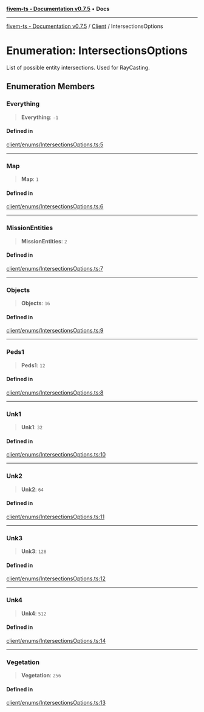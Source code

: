 [**fivem-ts - Documentation v0.7.5**](../../../README.md) • **Docs**

***

[fivem-ts - Documentation v0.7.5](../../../README.md) / [Client](../README.md) / IntersectionsOptions

# Enumeration: IntersectionsOptions

List of possible entity intersections. Used for RayCasting.

## Enumeration Members

### Everything

> **Everything**: `-1`

#### Defined in

[client/enums/IntersectionsOptions.ts:5](https://github.com/Purpose-Dev/fivem-ts/blob/main/src/client/enums/IntersectionsOptions.ts#L5)

***

### Map

> **Map**: `1`

#### Defined in

[client/enums/IntersectionsOptions.ts:6](https://github.com/Purpose-Dev/fivem-ts/blob/main/src/client/enums/IntersectionsOptions.ts#L6)

***

### MissionEntities

> **MissionEntities**: `2`

#### Defined in

[client/enums/IntersectionsOptions.ts:7](https://github.com/Purpose-Dev/fivem-ts/blob/main/src/client/enums/IntersectionsOptions.ts#L7)

***

### Objects

> **Objects**: `16`

#### Defined in

[client/enums/IntersectionsOptions.ts:9](https://github.com/Purpose-Dev/fivem-ts/blob/main/src/client/enums/IntersectionsOptions.ts#L9)

***

### Peds1

> **Peds1**: `12`

#### Defined in

[client/enums/IntersectionsOptions.ts:8](https://github.com/Purpose-Dev/fivem-ts/blob/main/src/client/enums/IntersectionsOptions.ts#L8)

***

### Unk1

> **Unk1**: `32`

#### Defined in

[client/enums/IntersectionsOptions.ts:10](https://github.com/Purpose-Dev/fivem-ts/blob/main/src/client/enums/IntersectionsOptions.ts#L10)

***

### Unk2

> **Unk2**: `64`

#### Defined in

[client/enums/IntersectionsOptions.ts:11](https://github.com/Purpose-Dev/fivem-ts/blob/main/src/client/enums/IntersectionsOptions.ts#L11)

***

### Unk3

> **Unk3**: `128`

#### Defined in

[client/enums/IntersectionsOptions.ts:12](https://github.com/Purpose-Dev/fivem-ts/blob/main/src/client/enums/IntersectionsOptions.ts#L12)

***

### Unk4

> **Unk4**: `512`

#### Defined in

[client/enums/IntersectionsOptions.ts:14](https://github.com/Purpose-Dev/fivem-ts/blob/main/src/client/enums/IntersectionsOptions.ts#L14)

***

### Vegetation

> **Vegetation**: `256`

#### Defined in

[client/enums/IntersectionsOptions.ts:13](https://github.com/Purpose-Dev/fivem-ts/blob/main/src/client/enums/IntersectionsOptions.ts#L13)
